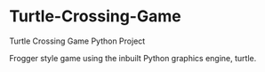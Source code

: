 # Turtle-Crossing-Game
Turtle Crossing Game Python Project

Frogger style game using the inbuilt Python graphics engine, turtle.
